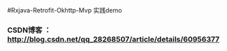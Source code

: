 
#Rxjava-Retrofit-Okhttp-Mvp 实践demo

### CSDN博客 ： http://blog.csdn.net/qq_28268507/article/details/60956377
